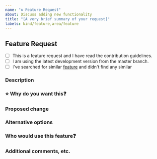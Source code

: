 ```yaml
---
name: "☘️ Feature Request"
about: Discuss adding new functionality
title: "[A very brief summary of your request]"
labels: kind/feature,area/feature
---
```

<!-- Before submitting a new issue, please make sure that the same issue has not been created already -->

## Feature Request

<!-- Replace the space character between the square brackets with an x in order to check the boxes -->
- [ ] This is a feature request and I have read the contribution guidelines.
- [ ] I am using the latest development version from the master branch.
- [ ] I've searched for similar [feature](../issues) and didn't find any similar

### Description

<!-- Explain the feature as clearly as you can. What is it, how would you expect it to work, and what value does it bring to CloudKats? -->

### ⭐️ Why do you want this❓
<!-- Let us know what is the use case that this improvement solves -->

### Proposed change
<!-- Use this section to describe the feature you'd like to be added. -->


### Alternative options
<!-- Use this section to describe alternative options and why you've decided on the proposed feature above. -->


### Who would use this feature❓
<!-- Describe who would benefit from using this feature. -->

### Additional comments, etc.
